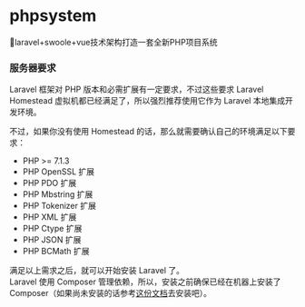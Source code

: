 # phpsystem
:ox:laravel+swoole+vue技术架构打造一套全新PHP项目系统  

### 服务器要求  
Laravel 框架对 PHP 版本和必需扩展有一定要求，不过这些要求 Laravel Homestead 虚拟机都已经满足了，所以强烈推荐使用它作为 Laravel 本地集成开发环境。  

不过，如果你没有使用 Homestead 的话，那么就需要确认自己的环境满足以下要求：  

- PHP >= 7.1.3  
- PHP OpenSSL 扩展  
- PHP PDO 扩展  
- PHP Mbstring 扩展  
- PHP Tokenizer 扩展  
- PHP XML 扩展  
- PHP Ctype 扩展  
- PHP JSON 扩展  
- PHP BCMath 扩展   

满足以上需求之后，就可以开始安装 Laravel 了。  
Laravel 使用 Composer 管理依赖，所以，安装之前确保已经在机器上安装了 Composer（如果尚未安装的话参考[这份文档](https://docs.phpcomposer.com/00-intro.html)去安装吧）。


